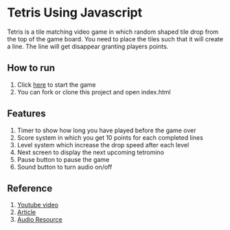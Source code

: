 # Tetris Using Javascript

Tetris is a tile matching video game in which random shaped tile drop from the top of the game board. You need to place the tiles such that it will create a line. The line will get disappear granting players points.

## How to run

1. Click [here](https://yeahitsaman.github.io/TetrisJavascript/) to start the game
2. You can fork or clone this project and open index.html

## Features

1. Timer to show how long you have played before the game over
2. Score system in which you get 10 points for each completed lines
3. Level system which increase the drop speed after each level 
4. Next screen to display the next upcoming tetromino 
5. Pause button to pause the game
6. Sound button to turn audio on/off

## Reference

1. [Youtube video](https://www.youtube.com/watch?v=H2aW5V46khA&t=2749s)
2. [Article](https://gamedevelopment.tutsplus.com/series/implementing-tetris--gamedev-12717)
3. [Audio Resource](https://github.com/nickarora/tetris/tree/master/sounds)

